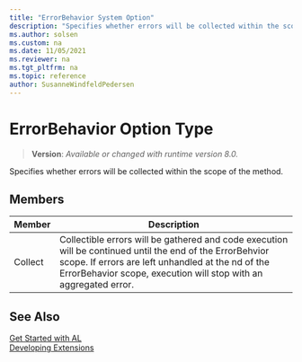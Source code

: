 ```yaml
---
title: "ErrorBehavior System Option"
description: "Specifies whether errors will be collected within the scope of the method."
ms.author: solsen
ms.custom: na
ms.date: 11/05/2021
ms.reviewer: na
ms.tgt_pltfrm: na
ms.topic: reference
author: SusanneWindfeldPedersen
---
```

[//]: # (START>DO_NOT_EDIT)
[//]: # (IMPORTANT:Do not edit any of the content between here and the END>DO_NOT_EDIT.)
[//]: # (Any modifications should be made in the .xml files in the ModernDev repo.)
# ErrorBehavior Option Type
> **Version**: _Available or changed with runtime version 8.0._

Specifies whether errors will be collected within the scope of the method.

## Members
|  Member  |  Description  |
|----------------|---------------|
|Collect|Collectible errors will be gathered and code execution will be continued until the end of the ErrorBehvior scope. If errors are left unhandled at the nd of the ErrorBehavior scope, execution will stop with an aggregated error.|

[//]: # (IMPORTANT: END>DO_NOT_EDIT)
## See Also  
[Get Started with AL](../../devenv-get-started.md)  
[Developing Extensions](../../devenv-dev-overview.md)  

